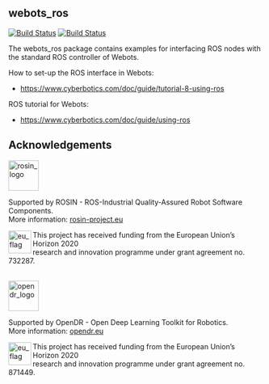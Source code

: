 ## webots_ros

[![Build Status](http://build.ros.org/buildStatus/icon?job=Kbin_uX64__webots_ros__ubuntu_xenial_amd64__binary&subject=Kinetic)](http://build.ros.org/job/Kbin_uX64__webots_ros__ubuntu_xenial_amd64__binary/)
[![Build Status](http://build.ros.org/buildStatus/icon?job=Mbin_uB64__webots_ros__ubuntu_bionic_amd64__binary&subject=Melodic)](http://build.ros.org/job/Mbin_uB64__webots_ros__ubuntu_bionic_amd64__binary/)

The webots_ros package contains examples for interfacing ROS nodes with the standard ROS controller of Webots.

How to set-up the ROS interface in Webots:
  - https://www.cyberbotics.com/doc/guide/tutorial-8-using-ros
  
ROS tutorial for Webots:
  - https://www.cyberbotics.com/doc/guide/using-ros


## Acknowledgements

<a href="http://rosin-project.eu">
  <img src="http://rosin-project.eu/wp-content/uploads/rosin_ack_logo_wide.png"
       alt="rosin_logo" height="60" >
</a></br>

Supported by ROSIN - ROS-Industrial Quality-Assured Robot Software Components.  
More information: <a href="http://rosin-project.eu">rosin-project.eu</a>

<img src="http://rosin-project.eu/wp-content/uploads/rosin_eu_flag.jpg"
     alt="eu_flag" height="45" align="left" >  

This project has received funding from the European Union’s Horizon 2020  
research and innovation programme under grant agreement no. 732287.

<br>

<a href="https://opendr.eu/">
  <img src="https://opendr.eu/wp-content/uploads/2020/01/logo-300x125.png"
       alt="opendr_logo" height="60" >
</a></br>

Supported by OpenDR - Open Deep Learning Toolkit for Robotics.  
More information: <a href="https://opendr.eu/">opendr.eu</a>

<img src="https://opendr.csd.auth.gr/wp-content/uploads/2019/12/Flag_of_Europe-300x200.png"
     alt="eu_flag" height="45" align="left" >  

This project has received funding from the European Union’s Horizon 2020  
research and innovation programme under grant agreement no. 871449.
